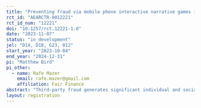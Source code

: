 ```yaml
---
title: "Preventing fraud via mobile phone interactive narrative games in Uganda"
rct_id: "AEARCTR-0012221"
rct_id_num: "12221"
doi: "10.1257/rct.12221-1.0"
date: "2023-11-07"
status: "in_development"
jel: "D14, D18, G23, 012"
start_year: "2023-10-04"
end_year: "2024-12-31"
pi: "Matthew Bird"
pi_other:
  - name: Rafe Mazer
    email: rafe.mazer@gmail.com
    affiliation: Fair Finance
abstract: "Third-party fraud generates significant individual and social welfare loss, especially in low-income countries such as Uganda. However, most fraud prevention communications are packaged as public service announcements and fail to provide consumers with the skills to recognize and respond to fraud. This study seeks to create fraud prevention capabilities via IVR-based narrative games. We will randomize 20,000 users into control and treatment groups. The treatment participants will be encouraged to play an interactive narrative game in which they must navigate how avoid fraud (but still discern legitimate actors), unlocking levels as they go. A second-level randomization of the treatment group will evaluate the importance of IVR reinforcement messages for sustaining or enhancing impact. Fraud victimization and a fraud prevention capability index will be measured one-month and nine months after the intervention, while administrative data will be collected to compare use of fraud reporting and SIM verification tools."
layout: registration
---
```


